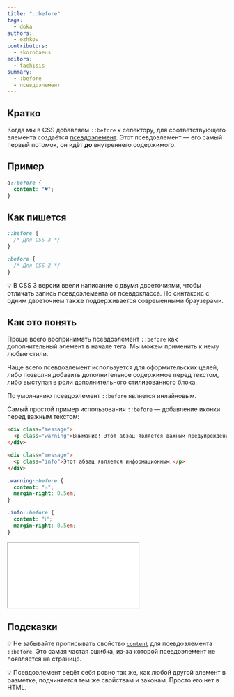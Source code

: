 ```yaml
---
title: "::before"
tags:
  - doka
authors:
  - ezhkov
contributors:
  - skorobaeus
editors:
  - tachisis
summary:
  - :before
  - псевдоэлемент
---
```


## Кратко

Когда мы в CSS добавляем `::before` к селектору, для соответствующего элемента создаётся [псевдоэлемент](/css/doka/pseudoelements). Этот псевдоэлемент — его самый первый потомок, он идёт **до** внутреннего содержимого.

## Пример

```css
a::before {
  content: "♥";
}
```

## Как пишется

```css
::before {
  /* Для CSS 3 */
}

:before {
  /* Для CSS 2 */
}
```

💡 В CSS 3 версии ввели написание с двумя двоеточиями, чтобы отличать запись псевдоэлемента от псевдокласса. Но синтаксис с одним двоеточием также поддерживается современными браузерами.

## Как это понять

Проще всего воспринимать псевдоэлемент `::before` как дополнительный элемент в начале тега. Мы можем применить к нему любые стили.

Чаще всего псевдоэлемент используется для оформительских целей, либо позволяя добавить дополнительное содержимое перед текстом, либо выступая в роли дополнительного стилизованного блока.

По умолчанию псевдоэлемент `::before` является инлайновым.

Самый простой пример использования `::before` — добавление иконки перед важным текстом:

```html
<div class="message">
  <p class="warning">Внимание! Этот абзац является важным предупреждением!</p>
</div>

<div class="message">
  <p class="info">Этот абзац является информационным.</p>
</div>
```

```css
.warning::before {
  content: "⚠";
  margin-right: 0.5em;
}

.info::before {
  content: "ℹ️";
  margin-right: 0.5em;
}
```

<iframe title="Добавление иконки" src="demos/icon.html"></iframe>

## Подсказки

💡 Не забывайте прописывать свойство [`content`](/css/content) для псевдоэлемента `::before`. Это самая частая ошибка, из-за которой псевдоэлемент не появляется на странице.

💡 Псевдоэлемент ведёт себя ровно так же, как любой другой элемент в разметке, подчиняется тем же свойствам и законам. Просто его нет в HTML.
